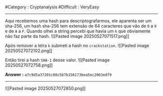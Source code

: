 #Category : Cryptanalysis #Difficult : VeryEasy
***
Aqui recebemos uma hash para descriptografarmos, ele aparenta ser um sha-256, um hash sha-256 tem extensão de 64 caracteres que vão de `0` a `9` e de `A` a `F`. Quando olhei a string percebi que havia um `k` que obviamente não faz parte da hash.
![[Pasted image 20250527071517.png]]

Após remover a letra `k` submeti a hash no `crackstation`.
![[Pasted image 20250527072102.png]]

Então tirei a hash `SHA-1` desse valor.
![[Pasted image 20250527072758.png]]

**Answer :** `a7c9d5a37201c08c5b7b156173bea5ec2063edf9`
***
![[Pasted image 20250527072850.png]]
